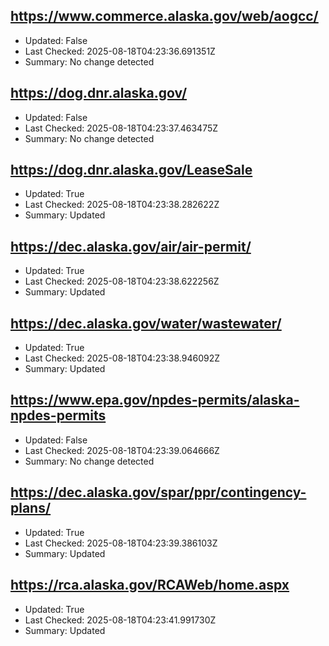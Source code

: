 ## https://www.commerce.alaska.gov/web/aogcc/
- Updated: False
- Last Checked: 2025-08-18T04:23:36.691351Z
- Summary: No change detected

## https://dog.dnr.alaska.gov/
- Updated: False
- Last Checked: 2025-08-18T04:23:37.463475Z
- Summary: No change detected

## https://dog.dnr.alaska.gov/LeaseSale
- Updated: True
- Last Checked: 2025-08-18T04:23:38.282622Z
- Summary: Updated

## https://dec.alaska.gov/air/air-permit/
- Updated: True
- Last Checked: 2025-08-18T04:23:38.622256Z
- Summary: Updated

## https://dec.alaska.gov/water/wastewater/
- Updated: True
- Last Checked: 2025-08-18T04:23:38.946092Z
- Summary: Updated

## https://www.epa.gov/npdes-permits/alaska-npdes-permits
- Updated: False
- Last Checked: 2025-08-18T04:23:39.064666Z
- Summary: No change detected

## https://dec.alaska.gov/spar/ppr/contingency-plans/
- Updated: True
- Last Checked: 2025-08-18T04:23:39.386103Z
- Summary: Updated

## https://rca.alaska.gov/RCAWeb/home.aspx
- Updated: True
- Last Checked: 2025-08-18T04:23:41.991730Z
- Summary: Updated

